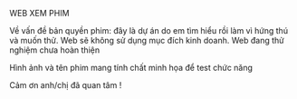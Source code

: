 <p>WEB XEM PHIM<p>
<p>Về vấn đề bản quyền phim: đây là dự án do em tìm hiểu rồi làm vì hứng thú và muốn thử. Web sẽ không sử dụng mục đích kinh doanh. Web đang thử nghiệm chưa hoàn thiện</p>
<p>Hình ảnh và tên phim mang tính chất minh họa để test chức năng</p>


<p>Cảm ơn anh/chị đã quan tâm !</p>

